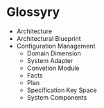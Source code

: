 # Glossyry

* Architecture
* Architectural Blueprint
* Configuration Management
  * Domain Dimension
  * System Adapter
  * Convetion Module
  * Facts
  * Plan
  * Specification Key Space
  * System Components
